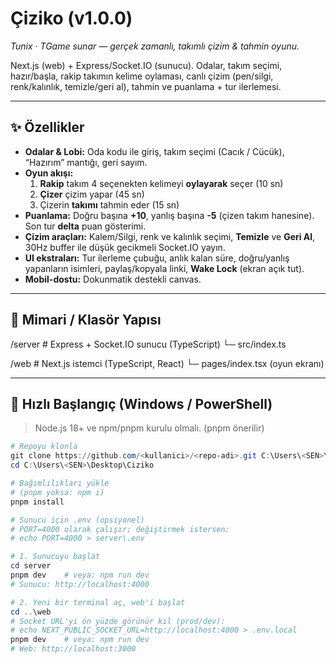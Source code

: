 # Çiziko (v1.0.0)
*Tunix · TGame sunar — gerçek zamanlı, takımlı çizim & tahmin oyunu.*

Next.js (web) + Express/Socket.IO (sunucu). Odalar, takım seçimi, hazır/başla, rakip takımın kelime oylaması, canlı çizim (pen/silgi, renk/kalınlık, temizle/geri al), tahmin ve puanlama + tur ilerlemesi.

---

## ✨ Özellikler
- **Odalar & Lobi:** Oda kodu ile giriş, takım seçimi (Cacık / Cücük), “Hazırım” mantığı, geri sayım.
- **Oyun akışı:**  
  1) **Rakip** takım 4 seçenekten kelimeyi **oylayarak** seçer (10 sn)  
  2) **Çizer** çizim yapar (45 sn)  
  3) Çizerin **takımı** tahmin eder (15 sn)
- **Puanlama:** Doğru başına **+10**, yanlış başına **-5** (çizen takım hanesine). Son tur **delta** puan gösterimi.
- **Çizim araçları:** Kalem/Silgi, renk ve kalınlık seçimi, **Temizle** ve **Geri Al**, 30Hz buffer ile düşük gecikmeli Socket.IO yayın.
- **UI ekstraları:** Tur ilerleme çubuğu, anlık kalan süre, doğru/yanlış yapanların isimleri, paylaş/kopyala linki, **Wake Lock** (ekran açık tut).
- **Mobil-dostu:** Dokunmatik destekli canvas.

---

## 🧱 Mimari / Klasör Yapısı
/server # Express + Socket.IO sunucu (TypeScript)
└─ src/index.ts

/web # Next.js istemci (TypeScript, React)
└─ pages/index.tsx (oyun ekranı)

---

## 🚀 Hızlı Başlangıç (Windows / PowerShell)
> Node.js 18+ ve npm/pnpm kurulu olmalı. (pnpm önerilir)

```powershell
# Repoyu klonla
git clone https://github.com/<kullanici>/<repo-adi>.git C:\Users\<SEN>\Desktop\Ciziko
cd C:\Users\<SEN>\Desktop\Ciziko

# Bağımlılıkları yükle
# (pnpm yoksa: npm i)
pnpm install

# Sunucu için .env (opsiyonel)
# PORT=4000 olarak çalışır; değiştirmek istersen:
# echo PORT=4000 > server\.env

# 1. Sunucuyu başlat
cd server
pnpm dev    # veya: npm run dev
# Sunucu: http://localhost:4000

# 2. Yeni bir terminal aç, web'i başlat
cd ..\web
# Socket URL'yi ön yüzde görünür kıl (prod/dev):
# echo NEXT_PUBLIC_SOCKET_URL=http://localhost:4000 > .env.local
pnpm dev    # veya: npm run dev
# Web: http://localhost:3000
